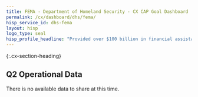 ```yaml
---
title: FEMA - Department of Homeland Security - CX CAP Goal Dashboard
permalink: /cx/dashboard/dhs/fema/
hisp_service_id: dhs-fema
layout: hisp
logo_type: seal
hisp_profile_headline: "Provided over $100 billion in financial assistance to help citizens, towns, and cities after natural disasters."
---
```


{:.cx-section-heading}
## Q2 Operational Data

There is no available data to share at this time. 
